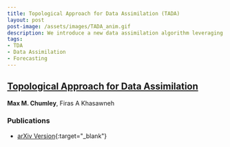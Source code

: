 ```yaml
---
title: Topological Approach for Data Assimilation (TADA)
layout: post
post-image: /assets/images/TADA_anim.gif
description: We introduce a new data assimilation algorithm leveraging the differentiability of persistence diagrams. 
tags:
- TDA
- Data Assimilation
- Forecasting
---
```


## <u>Topological Approach for Data Assimilation</u>

**Max M. Chumley**, Firas A Khasawneh

### Publications
- [arXiv Version](https://arxiv.org/abs/2411.18627){:target="_blank"}



